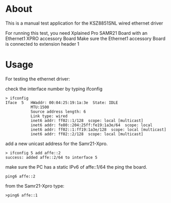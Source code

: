# About
This is a manual test application for the KSZ8851SNL wired ethernet driver

For running this test, you need Xplained Pro SAMR21 Board with an Ethernet1 XPRO accessory Board
Make sure the Ethernet1 accessory Board is connected to extension header 1

# Usage
For testing the ethernet driver:

check the interface number by typing ifconfig
```
> ifconfig
Iface  5   HWaddr: 00:04:25:19:1a:3e  State: IDLE
           MTU:1500  
           Source address length: 6
           Link type: wired
           inet6 addr: ff02::1/128  scope: local [multicast]
           inet6 addr: fe80::204:25ff:fe19:1a3e/64  scope: local
           inet6 addr: ff02::1:ff19:1a3e/128  scope: local [multicast]
           inet6 addr: ff02::2/128  scope: local [multicast]
```

add a new unicast address for the Samr21-Xpro.
```
> ifconfig 5 add affe::2
success: added affe::2/64 to interface 5
```
make sure the PC has a static IPv6 of affe::1/64 the ping the board.
```
ping6 affe::2
```
from the Samr21-Xpro type:
```
>ping6 affe::1
```
